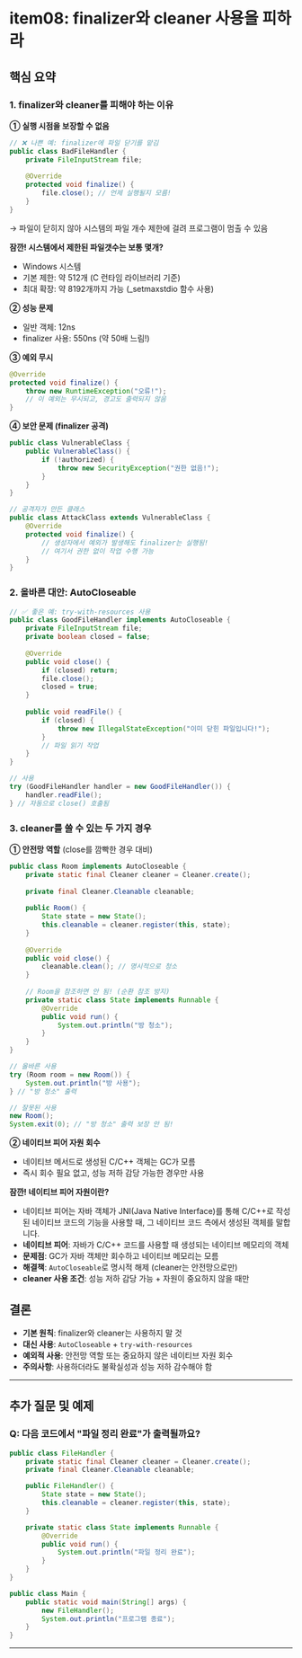 # item08: finalizer와 cleaner 사용을 피하라

## 핵심 요약

### 1. finalizer와 cleaner를 피해야 하는 이유

**① 실행 시점을 보장할 수 없음**
```java
// ❌ 나쁜 예: finalizer에 파일 닫기를 맡김
public class BadFileHandler {
    private FileInputStream file;
    
    @Override
    protected void finalize() {
        file.close(); // 언제 실행될지 모름!
    }
}
```
→ 파일이 닫히지 않아 시스템의 파일 개수 제한에 걸려 프로그램이 멈출 수 있음

**잠깐! 시스템에서 제한된 파일갯수는 보통 몇개?**
- Windows 시스템
 - 기본 제한: 약 512개 (C 런타임 라이브러리 기준)
 - 최대 확장: 약 8192개까지 가능 (_setmaxstdio 함수 사용)

**② 성능 문제**
- 일반 객체: 12ns
- finalizer 사용: 550ns (약 50배 느림!)

**③ 예외 무시**
```java
@Override
protected void finalize() {
    throw new RuntimeException("오류!");
    // 이 예외는 무시되고, 경고도 출력되지 않음
}
```

**④ 보안 문제 (finalizer 공격)**
```java
public class VulnerableClass {
    public VulnerableClass() {
        if (!authorized) {
            throw new SecurityException("권한 없음!");
        }
    }
}

// 공격자가 만든 클래스
public class AttackClass extends VulnerableClass {
    @Override
    protected void finalize() {
        // 생성자에서 예외가 발생해도 finalizer는 실행됨!
        // 여기서 권한 없이 작업 수행 가능
    }
}
```

### 2. 올바른 대안: AutoCloseable

```java
// ✅ 좋은 예: try-with-resources 사용
public class GoodFileHandler implements AutoCloseable {
    private FileInputStream file;
    private boolean closed = false;
    
    @Override
    public void close() {
        if (closed) return;
        file.close();
        closed = true;
    }
    
    public void readFile() {
        if (closed) {
            throw new IllegalStateException("이미 닫힌 파일입니다!");
        }
        // 파일 읽기 작업
    }
}

// 사용
try (GoodFileHandler handler = new GoodFileHandler()) {
    handler.readFile();
} // 자동으로 close() 호출됨
```

### 3. cleaner를 쓸 수 있는 두 가지 경우

**① 안전망 역할** (close를 깜빡한 경우 대비)
```java
public class Room implements AutoCloseable {
    private static final Cleaner cleaner = Cleaner.create();
    
    private final Cleaner.Cleanable cleanable;
    
    public Room() {
        State state = new State();
        this.cleanable = cleaner.register(this, state);
    }
    
    @Override
    public void close() {
        cleanable.clean(); // 명시적으로 청소
    }
    
    // Room을 참조하면 안 됨! (순환 참조 방지)
    private static class State implements Runnable {
        @Override
        public void run() {
            System.out.println("방 청소");
        }
    }
}

// 올바른 사용
try (Room room = new Room()) {
    System.out.println("방 사용");
} // "방 청소" 출력

// 잘못된 사용
new Room();
System.exit(0); // "방 청소" 출력 보장 안 됨!
```

**② 네이티브 피어 자원 회수**
- 네이티브 메서드로 생성된 C/C++ 객체는 GC가 모름
- 즉시 회수 필요 없고, 성능 저하 감당 가능한 경우만 사용

**잠깐! 네이티브 피어 자원이란?**
- 네이티브 피어는 자바 객체가 JNI(Java Native Interface)를 통해 C/C++로 작성된 네이티브 코드의 기능을 사용할 때, 그 네이티브 코드 측에서 생성된 객체를 말합니다.
- **네이티브 피어**: 자바가 C/C++ 코드를 사용할 때 생성되는 네이티브 메모리의 객체
- **문제점**: GC가 자바 객체만 회수하고 네이티브 메모리는 모름
- **해결책**: `AutoCloseable`로 명시적 해제 (cleaner는 안전망으로만)
- **cleaner 사용 조건**: 성능 저하 감당 가능 + 자원이 중요하지 않을 때만

## 결론
- **기본 원칙**: finalizer와 cleaner는 사용하지 말 것
- **대신 사용**: `AutoCloseable` + `try-with-resources`
- **예외적 사용**: 안전망 역할 또는 중요하지 않은 네이티브 자원 회수
- **주의사항**: 사용하더라도 불확실성과 성능 저하 감수해야 함

--------

## 추가 질문 및 예제

### Q: 다음 코드에서 "파일 정리 완료"가 출력될까요?

```java
public class FileHandler {
    private static final Cleaner cleaner = Cleaner.create();
    private final Cleaner.Cleanable cleanable;

    public FileHandler() {
        State state = new State();
        this.cleanable = cleaner.register(this, state);
    }

    private static class State implements Runnable {
        @Override
        public void run() {
            System.out.println("파일 정리 완료");
        }
    }
}

public class Main {
    public static void main(String[] args) {
        new FileHandler();
        System.out.println("프로그램 종료");
    }
}
```
--------